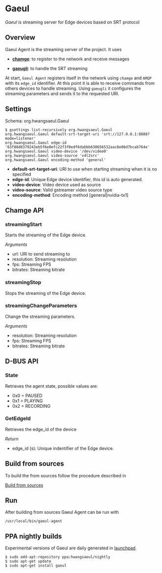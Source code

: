 # Gaeul
*Gaeul* is streaming server for Edge devices based on SRT protocol

## Overview
Gaeul Agent is the streaming server of the project. It uses
* [**chamge**](https://github.com/hwangsaeul/chamge): to register to the network and receive messages

* [**gaeugli**](https://github.com/hwangsaeul/gaeguli): to handle the SRT streaming

At start, `Gaeul Agent` registers itself in the network using `chamge` and `AMQP` with its `edge_id` identifier. At this point it is able to receive commands from others devices to handle streaming. Using `gaeugli` it configures the streaming parameters and sends it to the requested URI.

## Settings
Schema: org.hwangsaeul.Gaeul

```console
$ gsettings list-recursively org.hwangsaeul.Gaeul
org.hwangsaeul.Gaeul default-srt-target-uri 'srt://127.0.0.1:8888?mode=listener'
org.hwangsaeul.Gaeul edge-id '63f88d8379243eb5f6e0efc22f3f0edf6dabbb630656532aac8e06d7bcab764e'
org.hwangsaeul.Gaeul video-device '/dev/video0'
org.hwangsaeul.Gaeul video-source 'v4l2src'
org.hwangsaeul.Gaeul encoding-method 'general'
```

*   **default-srt-target-uri**: URI to use when starting streaming when it is no specified
*   **edge-id**: Unique Edge device identifier, this id is auto generated.
*   **video-device**: Video device used as source
*   **video-source**: Valid gstreamer video source type
*   **encoding-method**: Encoding method [general|nvidia-tx1]

## Chamge API
### streamingStart
Starts the streaming of the Edge device.

*Arguments*
*   url: URI to send streaming to
*   resolution: Streaming resolution
*   fps: Streaming FPS
*   bitrates: Streaming bitrate

### streamingStop
Stops the streaming of the Edge device.

### streamingChangeParameters
Change the streaming parameters.

*Arguments*
*   resolution: Streaming resolution
*   fps: Streaming FPS
*   bitrates: Streaming bitrate

## D-BUS API
### State
Retrieves the agent state, possible values are:
* 0x0 = PAUSED
* 0x1 = PLAYING
* 0x2 = RECORDING

### GetEdgeId
Retrieves the edge\_id of the device

*Return*
*   edge\_id (s): Unique indentifier of the Edge device.

## Build from sources
To build the from sources follow the procedure described in

[Build from sources](https://github.com/hwangsaeul/hwangsaeul.github.io/blob/master/build_from_sources.md)

## Run
After building from sources Gaeul Agent can be run with

```console
/usr/local/bin/gaeul-agent
```

## PPA nightly builds

Experimental versions of Gaeul are daily generated in [launchpad](https://launchpad.net/~hwangsaeul/+archive/ubuntu/nightly).

```console
$ sudo add-apt-repository ppa:hwangsaeul/nightly
$ sudo apt-get update
$ sudo apt-get install gaeul

